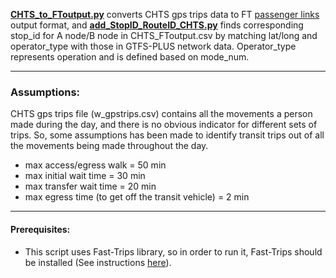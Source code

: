 **[CHTS\_to\_FToutput.py](CHTS_to_FToutput.py)** converts CHTS gps trips data to FT [passenger links](https://github.com/lmz/dyno-path/blob/patch-1/files/links.md) output format, and 
**[add\_StopID\_RouteID\_CHTS.py](add_StopID_RouteID_CHTS.py)** finds corresponding stop_id for A node/B node in CHTS_FToutput.csv by matching lat/long and operator_type with those in GTFS-PLUS network data. Operator_type represents operation and is defined based on mode_num.

---
### Assumptions:
CHTS gps trips file (w_gpstrips.csv) contains all the movements a person made during the day, and there is no obvious indicator for different sets of trips. So, some assumptions has been made to identify transit trips out of all the movements being made throughout the day.

* max access/egress walk = 50 min 
* max initial wait time = 30 min
* max transfer wait time = 20 min
* max egress time (to get off the transit vehicle) = 2 min

---
#### Prerequisites:
* This script uses Fast-Trips library, so in order to run it, Fast-Trips should be installed (See instructions [here](https://github.com/MetropolitanTransportationCommission/fast-trips/tree/develop#setup)).